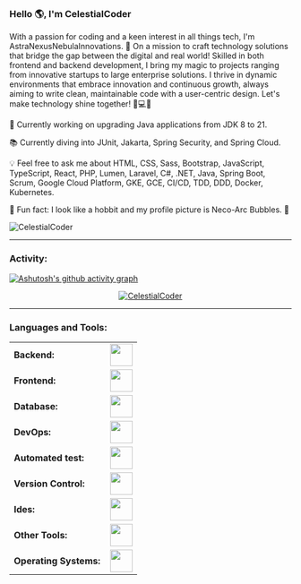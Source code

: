 <link rel="stylesheet" type='text/css' href="https://cdn.jsdelivr.net/gh/devicons/devicon@latest/devicon.min.css" />

### Hello 🌎, I'm CelestialCoder

With a passion for coding and a keen interest in all things tech, I'm AstraNexusNebulaInnovations. 🚀 On a mission to craft technology solutions that bridge the gap between the digital and real world! Skilled in both frontend and backend development, I bring my magic to projects ranging from innovative startups to large enterprise solutions. I thrive in dynamic environments that embrace innovation and continuous growth, always aiming to write clean, maintainable code with a user-centric design. Let's make technology shine together! 🌟💻✨


  🔧 Currently working on upgrading Java applications from JDK 8 to 21.

📚 Currently diving into JUnit, Jakarta, Spring Security, and Spring Cloud.

💡 Feel free to ask me about HTML, CSS, Sass, Bootstrap, JavaScript, TypeScript, React, PHP, Lumen, Laravel, C#, .NET, Java, Spring Boot, Scrum, Google Cloud Platform, GKE, GCE, CI/CD, TDD, DDD, Docker, Kubernetes.

🎉 Fun fact: I look like a hobbit and my profile picture is Neco-Arc Bubbles. 🐾



<p align="left"> <img src="https://komarev.com/ghpvc/?username=CelestialCoder&label=Profile%20views&color=0e75b6&style=flat" alt="CelestialCoder" /> </p>


------
<h3 align="left">Activity:</h3>

[![Ashutosh's github activity graph](https://github-readme-activity-graph.vercel.app/graph?username=CelestialCoder&bg_color=100f0f&color=4c5e9e&line=4c569e&point=403e41&area=true&hide_border=true)](https://github.com/ashutosh00710/github-readme-activity-graph)


 
  </a>
<p align="center">
  <a href="https://github.com/CelestialCoder">
    <img src="https://github-readme-streak-stats.herokuapp.com/?user=CelestialCoder&&theme=tokyonight" alt="CelestialCoder" />
  </a>
</p>

------
<h3 align="left">Languages and Tools:</h3>
<table>
    <tr>
        <td style="font-weight: bold; padding-right: 10px; vertical-align: center; border: none;">Backend:</td>
        <td><img height="40" src="https://skillicons.dev/icons?i=php,java,cs,net,python,laravel,spring,maven,hibernate,nodejs,fastapi,flask,express,nginx,vite"/></td>
    </tr>
    <tr>
        <td style="font-weight: bold; padding-right: 10px; vertical-align: center;">Frontend:</td>
        <td><img height="40" src="https://skillicons.dev/icons?i=vue,vuetify,react,mui,bootstrap,html,css,sass,js,ts,figma"/></td>
    </tr>
    <tr>
        <td style="font-weight: bold; padding-right: 10px; vertical-align: center; border: none;">Database:</td>
        <td><img height="40" src="https://skillicons.dev/icons?i=mysql,postgresql,mongodb,elasticsearch"/></td>
    </tr>
    <tr>
        <td style="font-weight: bold; padding-right: 10px; vertical-align: center; border: none;">DevOps:</td>
        <td><img height="40" src="https://skillicons.dev/icons?i=docker,kubernetes,gcp,terraform,jenkins,githubactions,gitlarun"/></td>
    </tr>
    <tr>
        <td style="font-weight: bold; padding-right: 10px; vertical-align: center; border: none;">Automated test:</td>
        <td><img height="40" src="https://skillicons.dev/icons?i=selenium,jest,pytest,phpunit"/></td>
    </tr>
    <tr>
        <td style="font-weight: bold; padding-right: 10px; vertical-align: center; border: none;">Version Control:</td>
        <td><img height="40" src="https://skillicons.dev/icons?i=git,github,gitlab,bitbucket"/></td>
    </tr>
    <tr>
        <td style="font-weight: bold; padding-right: 10px; vertical-align: center; border: none;">Ides:</td>
        <td><img height="40" src="https://skillicons.dev/icons?i=vscode,phpstorm,eclipse,visualstudio,webstorm,sublime"/></td>
    </tr>
    <tr>
        <td style="font-weight: bold; padding-right: 10px; vertical-align: center; border: none;">Other Tools:</td>
        <td><img height="40" src="https://skillicons.dev/icons?i=rabbitmq,grafana,bash"/></td>
    </tr>
    <tr>
        <td style="font-weight: bold; padding-right: 10px; vertical-align: center; border: none;">Operating Systems:</td>
        <td><img height="40" src="https://skillicons.dev/icons?i=windows,ubuntu,debian,alpine"/></td>
    </tr>
</table>

